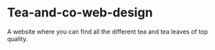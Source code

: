 # Tea-and-co-web-design
A website where you can find all the different tea and tea leaves of top quality.
